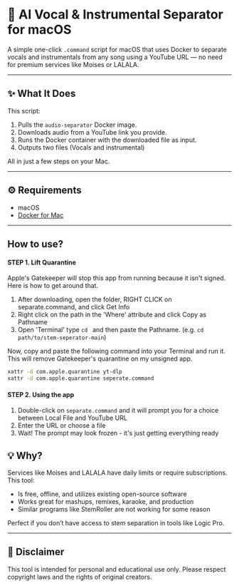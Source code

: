 # 🎵 AI Vocal & Instrumental Separator for macOS

A simple one-click `.command` script for macOS that uses Docker to separate vocals and instrumentals from any song using a YouTube URL — no need for premium services like Moises or LALALA.

---

## ✨ What It Does

This script:

1. Pulls the `audio-separator` Docker image.
2. Downloads audio from a YouTube link you provide.
3. Runs the Docker container with the downloaded file as input.
4. Outputs two files (Vocals and instrumental)

All in just a few steps on your Mac.

---

## ⚙️ Requirements

- macOS
- [Docker for Mac](https://www.docker.com/products/docker-desktop)

---

## How to use?


#### STEP 1. Lift Quarantine
Apple's Gatekeeper will stop this app from running because it isn't signed. Here is how to get around that. 
1. After downloading, open the folder, RIGHT CLICK on separate.command, and click Get Info
2. Right click on the path in the 'Where' attribute and click Copy as Pathname
3. Open 'Terminal' type `cd ` and then paste the Pathname. (e.g. `cd path/to/stem-seperator-main`)

Now, copy and paste the following command into your Terminal and run it. This will remove Gatekeeper's quarantine on my unsigned app. 
```bash
xattr -d com.apple.quarantine yt-dlp
xattr -d com.apple.quarantine seperate.command
```

#### STEP 2. Using the app
1. Double-click on `separate.command` and it will prompt you for a choice between Local File and YouTube URL
2. Enter the URL or choose a file
3. Wait! The prompt may look frozen - it's just getting everything ready 


## 💡 Why?

Services like Moises and LALALA have daily limits or require subscriptions. This tool:
- Is free, offline, and utilizes existing open-source software
- Works great for mashups, remixes, karaoke, and production
- Similar programs like StemRoller are not working for some reason
  
Perfect if you don’t have access to stem separation in tools like Logic Pro.

---

## 🚧 Disclaimer

This tool is intended for personal and educational use only. Please respect copyright laws and the rights of original creators.
